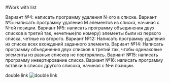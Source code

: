 #Work with list

Вариант №4: написать программу удаления N-ого в списке.
Вариант №5: написать программу удаления M элементов из списка, начиная с N-ой позиции.
Вариант №5: написать программу объединения двух списков в третий так, нечетные(по номеру) элементы
были из первого списка, четные из второго.
Вариант №12: Написать программу удаления из списка всех вхождений заданного элемента.
Вариант №14: Написать программу объединения двух списков в третий так, чтобы одинаковые элементы из
разных списков не повторялись.
Вариант №15: написать программу инвертирование списка.
Вариант №16: написать программу вставки в список другого списока, начиная с N-й позиции.

double link
![double link](https://www.google.com/url?sa=i&url=https%3A%2F%2Fsubscription.packtpub.com%2Fbook%2Fprogramming%2F9781785285493%2F5%2Fch05lvl1sec41%2Fdoubly-linked-lists&psig=AOvVaw2CypoiyW3HrRb_EQPqn-f6&ust=1586986176601000&source=images&cd=vfe&ved=0CAIQjRxqFwoTCKD0s7nu6OgCFQAAAAAdAAAAABAD)


